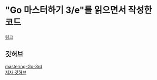 # "Go 마스터하기 3/e"를 읽으면서 작성한 코드

[링크](http://www.acornpub.co.kr/book/mastering-go-3e)

## 깃허브

[mastering-Go-3rd](https://github.com/mactsouk/mastering-Go-3rd)  
[저자 깃허브](https://github.com/mactsouk)
